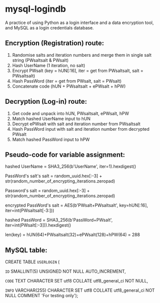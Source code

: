 # mysql-logindb
A practice of using Python as a login interface and a data encryption tool, and MySQL as a login credentials database.

## Encryption (Registration) route:
1. Randomise salts and iteration numbers and merge them in single salt string (PWsaltsalt & PWsalt)
2. Hash UserName (1 iteration, no salt)
3. Encrypt PWsalt (key = hUN[:16], iter = get from PWsaltsalt, salt = PWsaltsalt)
4. Hash PassWord (iter = get from PWsalt, salt = PWsalt)
5. Concatenate code (hUN + PWsaltsalt + ePWsalt + hPW)

## Decryption (Log-in) route:
1. Get code and unpack into hUN, PWsaltsalt, ePWsalt, hPW
2. Match hashed UserName input to hUN
3. Decrypt ePWsalt with salt and iteration number from PWsaltsalt
4. Hash PassWord input with salt and iteration number from decrypted PWsalt
5. Match hashed PassWord input to hPW

## Pseudo-code for variable assignment:
hashed UserName = SHA3_256(b'UserName', iter=1).hexdigest()

PassWord's salt's salt = random_uuid.hex[:-3] + str(random_number_of_encrypting_iterations.zeropad)

Password's salt = random_uuid.hex[:-3] + str(random_number_of_encrypting_iterations.zeropad)

encrypted PassWord's salt = AES(b'PWsalt+PWsaltsalt', key=hUN[:16], iter=int(PWsaltsalt[-3:]))

hashed PassWord = SHA3_256(b'PassWord+PWsalt', iter=int(PWsalt[:-3])).hexdigest()

len(key) = hUN(64)+PWsaltsalt(32)+ePWsalt(128)+hPW(64) = 288

## MySQL table:
CREATE TABLE `USERLOGIN` (

`ID` SMALLINT(5) UNSIGNED NOT NULL AUTO_INCREMENT,

`CODE` TEXT CHARACTER SET utf8 COLLATE utf8_general_ci NOT NULL,

`INFO` VARCHAR(255) CHARACTER SET utf8 COLLATE utf8_general_ci NOT NULL COMMENT 'For testing only');
